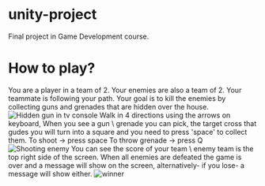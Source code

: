 # unity-project
Final project in Game Development course.

# How to play?
You are a player in a team of 2. Your enemies are also a team of 2.
Your teammate is following your path.
Your goal is to kill the enemies by collecting guns and grenades that are hidden over the house.
![Hidden gun in tv console](/client/src/pages/images/game4.png)
Walk in 4 directions using the arrows on keyboard,
When you see a gun \ grenade you can pick, the target cross that gudes you will turn into a square and you need to press 'space' to collect them.
To shoot -> press space
To throw grenade -> press Q
![Shooting enemy](/client/src/pages/images/game8.png)
You can see the score of your team \ enemy team is the top right side of the screen.
When all enemies are defeated the game is over and a message will show on the screen, alternatively- if you lose- a message will show either.
![winner](/client/src/pages/images/game9.png)
